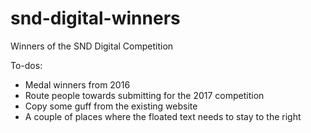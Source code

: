 # snd-digital-winners
Winners of the SND Digital Competition

To-dos:

- Medal winners from 2016
- Route people towards submitting for the 2017 competition
- Copy some guff from the existing website
- A couple of places where the floated text needs to stay to the right